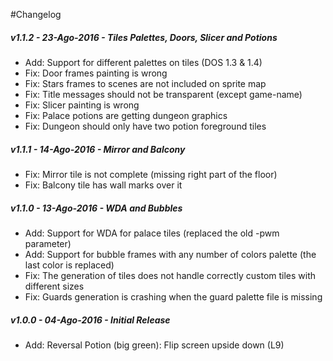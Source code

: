 #Changelog

##### v1.1.2 - 23-Ago-2016 - Tiles Palettes, Doors, Slicer and Potions
* Add: Support for different palettes on tiles (DOS 1.3 & 1.4)
* Fix: Door frames painting is wrong
* Fix: Stars frames to scenes are not included on sprite map
* Fix: Title messages should not be transparent (except game-name)
* Fix: Slicer painting is wrong
* Fix: Palace potions are getting dungeon graphics
* Fix: Dungeon should only have two potion foreground tiles

##### v1.1.1 - 14-Ago-2016 - Mirror and Balcony
* Fix: Mirror tile is not complete (missing right part of the floor)
* Fix: Balcony tile has wall marks over it

##### v1.1.0 - 13-Ago-2016 - WDA and Bubbles
* Add: Support for WDA for palace tiles (replaced the old -pwm parameter)
* Add: Support for bubble frames with any number of colors palette (the last color is replaced)
* Fix: The generation of tiles does not handle correctly custom tiles with different sizes
* Fix: Guards generation is crashing when the guard palette file is missing

##### v1.0.0 - 04-Ago-2016 - Initial Release
* Add: Reversal Potion (big green): Flip screen upside down (L9)
